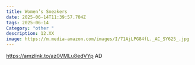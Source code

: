 ```yaml
---
title: Women’s Sneakers
date: 2025-06-14T11:39:57.704Z
tags: 2025-06-14
Category: "other "
description: 12.XX
image: https://m.media-amazon.com/images/I/71AjLPG84fL._AC_SY625_.jpg
---
```

https://amzlink.to/az0VMLu8edVYp    AD